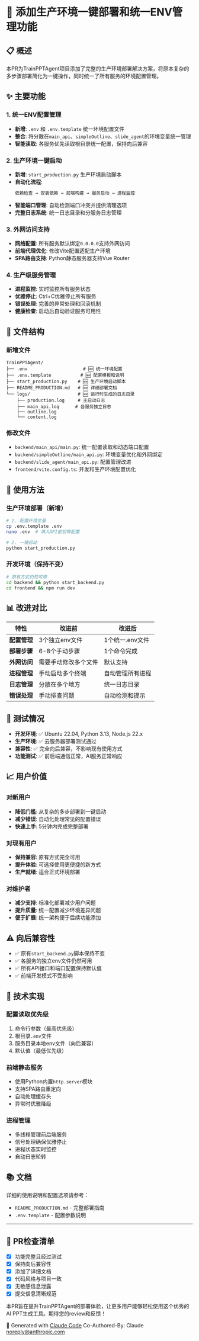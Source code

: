 # 🚀 添加生产环境一键部署和统一ENV管理功能

## 📋 概述

本PR为TrainPPTAgent项目添加了完整的生产环境部署解决方案，将原本复杂的多步骤部署简化为一键操作，同时统一了所有服务的环境配置管理。

## ✨ 主要功能

### 1. 统一ENV配置管理
- **新增**: `.env` 和 `.env.template` 统一环境配置文件
- **整合**: 将分散在`main_api`、`simpleOutline`、`slide_agent`的环境变量统一管理
- **智能读取**: 各服务优先读取根目录统一配置，保持向后兼容

### 2. 生产环境一键启动
- **新增**: `start_production.py` 生产环境启动脚本
- **自动化流程**:
  ```bash
  依赖检查 → 安装依赖 → 前端构建 → 服务启动 → 进程监控
  ```
- **智能端口管理**: 自动检测端口冲突并提供清理选项
- **完整日志系统**: 统一日志目录和分服务日志管理

### 3. 外网访问支持
- **网络配置**: 所有服务默认绑定`0.0.0.0`支持外网访问
- **前端代理优化**: 修改Vite配置适配生产环境
- **SPA路由支持**: Python静态服务器支持Vue Router

### 4. 生产级服务管理
- **进程监控**: 实时监控所有服务状态
- **优雅停止**: Ctrl+C优雅停止所有服务
- **错误处理**: 完善的异常处理和回滚机制
- **健康检查**: 启动后自动验证服务可用性

## 📁 文件结构

### 新增文件
```
TrainPPTAgent/
├── .env                     # 🆕 统一环境配置
├── .env.template           # 🆕 配置模板和说明
├── start_production.py    # 🆕 生产环境启动脚本
├── README_PRODUCTION.md   # 🆕 详细部署文档
└── logs/                  # 🆕 运行时生成的日志目录
    ├── production.log     # 主启动日志
    ├── main_api.log      # 各服务独立日志
    ├── outline.log
    └── content.log
```

### 修改文件
- `backend/main_api/main.py`: 统一配置读取和动态端口配置
- `backend/simpleOutline/main_api.py`: 环境变量优化和外网绑定
- `backend/slide_agent/main_api.py`: 配置管理改进
- `frontend/vite.config.ts`: 开发和生产环境配置优化

## 🚀 使用方法

### 生产环境部署（新增）
```bash
# 1. 配置环境变量
cp .env.template .env
nano .env  # 填入API密钥等配置

# 2. 一键启动
python start_production.py
```

### 开发环境（保持不变）
```bash
# 原有方式仍然可用
cd backend && python start_backend.py
cd frontend && npm run dev
```

## 📊 改进对比

| 特性 | 改进前 | 改进后 |
|------|--------|--------|
| **配置管理** | 3个独立env文件 | 1个统一.env文件 |
| **部署步骤** | 6-8个手动步骤 | 1个命令完成 |
| **外网访问** | 需要手动修改多个文件 | 默认支持 |
| **进程管理** | 手动启动多个终端 | 自动管理所有进程 |
| **日志管理** | 分散在多个地方 | 统一日志目录 |
| **错误处理** | 手动排查问题 | 自动检测和提示 |

## 🧪 测试情况

- **开发环境**: ✅ Ubuntu 22.04, Python 3.13, Node.js 22.x
- **生产环境**: ✅ 云服务器部署测试通过
- **兼容性**: ✅ 完全向后兼容，不影响现有使用方式
- **功能测试**: ✅ 前后端通信正常，AI服务正常响应

## 📈 用户价值

### 对新用户
- **降低门槛**: 从复杂的多步部署到一键启动
- **减少错误**: 自动化处理常见的配置错误
- **快速上手**: 5分钟内完成完整部署

### 对现有用户
- **保持兼容**: 原有方式完全可用
- **提升体验**: 可选择使用更便捷的新方式
- **生产就绪**: 适合正式环境部署

### 对维护者
- **减少支持**: 标准化部署减少用户问题
- **提升质量**: 统一配置减少环境差异问题
- **便于扩展**: 统一架构便于后续功能添加

## ⚠️ 向后兼容性

- ✅ 原有`start_backend.py`脚本保持不变
- ✅ 各服务的独立env文件仍然可用
- ✅ 所有API接口和端口配置保持默认值
- ✅ 前端开发模式不受影响

## 🔧 技术实现

### 配置读取优先级
1. 命令行参数（最高优先级）
2. 根目录`.env`文件
3. 服务目录本地env文件（向后兼容）
4. 默认值（最低优先级）

### 前端静态服务
- 使用Python内置`http.server`模块
- 支持SPA路由重定向
- 自动处理缓存头
- 异常时优雅降级

### 进程管理
- 多线程管理前后端服务
- 信号处理确保优雅停止
- 进程状态实时监控
- 自动日志轮转

## 📚 文档

详细的使用说明和配置选项请参考：
- `README_PRODUCTION.md` - 完整部署指南
- `.env.template` - 配置参数说明

---

## 🎯 PR检查清单

- [x] 功能完整且经过测试
- [x] 保持向后兼容性
- [x] 添加了详细文档
- [x] 代码风格与项目一致
- [x] 无敏感信息泄露
- [x] 提交信息清晰规范

本PR旨在提升TrainPPTAgent的部署体验，让更多用户能够轻松使用这个优秀的AI PPT生成工具。期待您的review和反馈！

🤖 Generated with [Claude Code](https://claude.ai/code)
Co-Authored-By: Claude <noreply@anthropic.com>